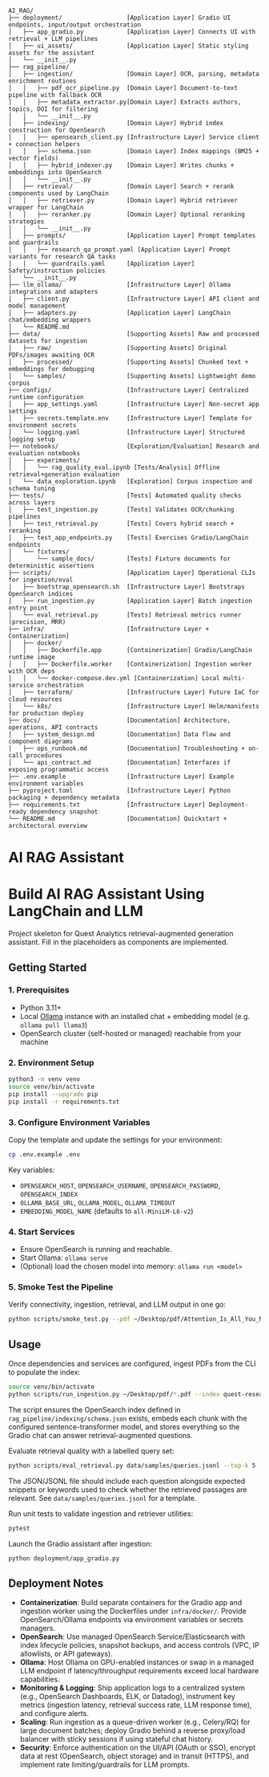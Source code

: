 ```
AI_RAG/
├── deployment/                  [Application Layer] Gradio UI endpoints, input/output orchestration
│   ├── app_gradio.py            [Application Layer] Connects UI with retrieval + LLM pipelines
│   ├── ui_assets/               [Application Layer] Static styling assets for the assistant
│   └── __init__.py
├── rag_pipeline/
│   ├── ingestion/               [Domain Layer] OCR, parsing, metadata enrichment routines
│   │   ├── pdf_ocr_pipeline.py  [Domain Layer] Document-to-text pipeline with fallback OCR
│   │   ├── metadata_extractor.py[Domain Layer] Extracts authors, topics, DOI for filtering
│   │   └── __init__.py
│   ├── indexing/                [Domain Layer] Hybrid index construction for OpenSearch
│   │   ├── opensearch_client.py [Infrastructure Layer] Service client + connection helpers
│   │   ├── schema.json          [Domain Layer] Index mappings (BM25 + vector fields)
│   │   ├── hybrid_indexer.py    [Domain Layer] Writes chunks + embeddings into OpenSearch
│   │   └── __init__.py
│   ├── retrieval/               [Domain Layer] Search + rerank components used by LangChain
│   │   ├── retriever.py         [Domain Layer] Hybrid retriever wrapper for LangChain
│   │   ├── reranker.py          [Domain Layer] Optional reranking strategies
│   │   └── __init__.py
│   ├── prompts/                 [Application Layer] Prompt templates and guardrails
│   │   ├── research_qa_prompt.yaml [Application Layer] Prompt variants for research QA tasks
│   │   └── guardrails.yaml      [Application Layer] Safety/instruction policies
│   └── __init__.py
├── llm_ollama/                  [Infrastructure Layer] Ollama integrations and adapters
│   ├── client.py                [Infrastructure Layer] API client and model management
│   ├── adapters.py              [Application Layer] LangChain chat/embedding wrappers
│   └── README.md
├── data/                        [Supporting Assets] Raw and processed datasets for ingestion
│   ├── raw/                     [Supporting Assets] Original PDFs/images awaiting OCR
│   ├── processed/               [Supporting Assets] Chunked text + embeddings for debugging
│   └── samples/                 [Supporting Assets] Lightweight demo corpus
├── configs/                     [Infrastructure Layer] Centralized runtime configuration
│   ├── app_settings.yaml        [Infrastructure Layer] Non-secret app settings
│   ├── secrets.template.env     [Infrastructure Layer] Template for environment secrets
│   └── logging.yaml             [Infrastructure Layer] Structured logging setup
├── notebooks/                   [Exploration/Evaluation] Research and evaluation notebooks
│   ├── experiments/
│   │   └── rag_quality_eval.ipynb [Tests/Analysis] Offline retrieval+generation evaluation
│   └── data_exploration.ipynb   [Exploration] Corpus inspection and schema tuning
├── tests/                       [Tests] Automated quality checks across layers
│   ├── test_ingestion.py        [Tests] Validates OCR/chunking pipelines
│   ├── test_retrieval.py        [Tests] Covers hybrid search + reranking
│   ├── test_app_endpoints.py    [Tests] Exercises Gradio/LangChain endpoints
│   └── fixtures/
│       └── sample_docs/         [Tests] Fixture documents for deterministic assertions
├── scripts/                     [Application Layer] Operational CLIs for ingestion/eval
│   ├── bootstrap_opensearch.sh  [Infrastructure Layer] Bootstraps OpenSearch indices
│   ├── run_ingestion.py         [Application Layer] Batch ingestion entry point
│   └── eval_retrieval.py        [Tests] Retrieval metrics runner (precision, MRR)
├── infra/                       [Infrastructure Layer + Containerization]
│   ├── docker/
│   │   ├── Dockerfile.app       [Containerization] Gradio/LangChain runtime image
│   │   ├── Dockerfile.worker    [Containerization] Ingestion worker with OCR deps
│   │   └── docker-compose.dev.yml [Containerization] Local multi-service orchestration
│   ├── terraform/               [Infrastructure Layer] Future IaC for cloud resources
│   └── k8s/                     [Infrastructure Layer] Helm/manifests for production deploy
├── docs/                        [Documentation] Architecture, operations, API contracts
│   ├── system_design.md         [Documentation] Data flow and component diagrams
│   ├── ops_runbook.md           [Documentation] Troubleshooting + on-call procedures
│   └── api_contract.md          [Documentation] Interfaces if exposing programmatic access
├── .env.example                 [Infrastructure Layer] Example environment variables
├── pyproject.toml               [Infrastructure Layer] Python packaging + dependency metadata
├── requirements.txt             [Infrastructure Layer] Deployment-ready dependency snapshot
└── README.md                    [Documentation] Quickstart + architectural overview
```

# AI RAG Assistant
# Build AI RAG Assistant Using LangChain and LLM

Project skeleton for Quest Analytics retrieval-augmented generation assistant. Fill in the placeholders as components are implemented.

## Getting Started

### 1. Prerequisites
- Python 3.11+
- Local [Ollama](https://ollama.com/) instance with an installed chat + embedding model (e.g. `ollama pull llama3`)
- OpenSearch cluster (self-hosted or managed) reachable from your machine

### 2. Environment Setup
```bash
python3 -m venv venv
source venv/bin/activate
pip install --upgrade pip
pip install -r requirements.txt
```

### 3. Configure Environment Variables
Copy the template and update the settings for your environment:
```bash
cp .env.example .env
```
Key variables:
- `OPENSEARCH_HOST`, `OPENSEARCH_USERNAME`, `OPENSEARCH_PASSWORD`, `OPENSEARCH_INDEX`
- `OLLAMA_BASE_URL`, `OLLAMA_MODEL`, `OLLAMA_TIMEOUT`
- `EMBEDDING_MODEL_NAME` (defaults to `all-MiniLM-L6-v2`)

### 4. Start Services
- Ensure OpenSearch is running and reachable.
- Start Ollama: `ollama serve`
- (Optional) load the chosen model into memory: `ollama run <model>`

### 5. Smoke Test the Pipeline
Verify connectivity, ingestion, retrieval, and LLM output in one go:

```bash
python scripts/smoke_test.py --pdf ~/Desktop/pdf/Attention_Is_All_You_Need.pdf --question "How does attention work?"
```

## Usage

Once dependencies and services are configured, ingest PDFs from the CLI to populate the index:

```bash
source venv/bin/activate
python scripts/run_ingestion.py ~/Desktop/pdf/*.pdf --index quest-research
```

The script ensures the OpenSearch index defined in `rag_pipeline/indexing/schema.json` exists, embeds each chunk with the configured sentence-transformer model, and stores everything so the Gradio chat can answer retrieval-augmented questions.

Evaluate retrieval quality with a labelled query set:

```bash
python scripts/eval_retrieval.py data/samples/queries.jsonl --top-k 5
```

The JSON/JSONL file should include each question alongside expected snippets or keywords used to check whether the retrieved passages are relevant.
See `data/samples/queries.jsonl` for a template.

Run unit tests to validate ingestion and retriever utilities:

```bash
pytest
```

Launch the Gradio assistant after ingestion:

```bash
python deployment/app_gradio.py
```

## Deployment Notes

- **Containerization**: Build separate containers for the Gradio app and ingestion worker using the Dockerfiles under `infra/docker/`. Provide OpenSearch/Ollama endpoints via environment variables or secrets managers.
- **OpenSearch**: Use managed OpenSearch Service/Elasticsearch with index lifecycle policies, snapshot backups, and access controls (VPC, IP allowlists, or API gateways).
- **Ollama**: Host Ollama on GPU-enabled instances or swap in a managed LLM endpoint if latency/throughput requirements exceed local hardware capabilities.
- **Monitoring & Logging**: Ship application logs to a centralized system (e.g., OpenSearch Dashboards, ELK, or Datadog), instrument key metrics (ingestion latency, retrieval success rate, LLM response time), and configure alerts.
- **Scaling**: Run ingestion as a queue-driven worker (e.g., Celery/RQ) for large document batches; deploy Gradio behind a reverse proxy/load balancer with sticky sessions if using stateful chat history.
- **Security**: Enforce authentication on the UI/API (OAuth or SSO), encrypt data at rest (OpenSearch, object storage) and in transit (HTTPS), and implement rate limiting/guardrails for LLM prompts.
